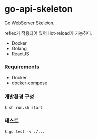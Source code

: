 # go-api-skeleton

Go WebServer Skeleton.

reflex가 적용되어 있어 Hot-reload가 가능하다.

- Docker
- Golang
- ReactJS

### Requirements

 - Docker
 - docker-compose

### 개발환경 구성

```
$ sh run.sh start
```

### 테스트

```
$ go test -v ./...
```